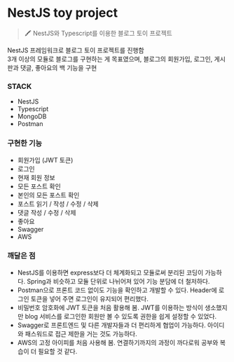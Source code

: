 
# NestJS toy project
> 🖍 NestJS와 Typescript를 이용한 블로그 토이 프로젝트

NestJS 프레임워크로 블로그 토이 프로젝트를 진행함 <br>
3개 이상의 모듈로 블로그를 구현하는 게 목표였으며, 블로그의 회원가입, 로그인, 게시판과 댓글, 좋아요의 백 기능을 구현

### STACK
- NestJS
- Typescript
- MongoDB
- Postman

### 구현한 기능
- 회원가입 (JWT 토큰)
- 로그인
- 현재 회원 정보
- 모든 포스트 확인
- 본인의 모든 포스트 확인
- 포스트 읽기 / 작성 / 수정 / 삭제
- 댓글 작성 / 수정 / 삭제
- 좋아요
- Swagger
- AWS

### 깨달은 점
- NestJS를 이용하면 express보다 더 체계화되고 모듈로써 분리된 코딩이 가능하다. Spring과 비슷하고 모듈 단위로 나뉘어져 있어 기능 분담에 더 철저하다.
- Postman으로 프론트 코드 없이도 기능을 확인하고 개발할 수 있다. Header에 로그인 토큰을 넣어 주면 로그인이 유지되어 편리했다.
- 비밀번호 암호화에 JWT 토큰을 처음 활용해 봄. JWT를 이용하는 방식이 생소했지만 blog 서비스를 로그인한 회원만 볼 수 있도록 권한을 쉽게 설정할 수 있었다.
- Swagger로 프론트엔드 및 다른 개발자들과 더 편리하게 협업이 가능하다. 아이디와 패스워드로 접근 제한을 거는 것도 가능하다.
- AWS의 고정 아이피를 처음 사용해 봄. 연결하기까지의 과정이 까다로워 공부와 복습이 더 필요할 것 같다.
